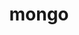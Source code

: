 ---
layout: default
title: mongo
nav_order: 1
has_children: true
parent: Database
permalink: /database/mongo
---